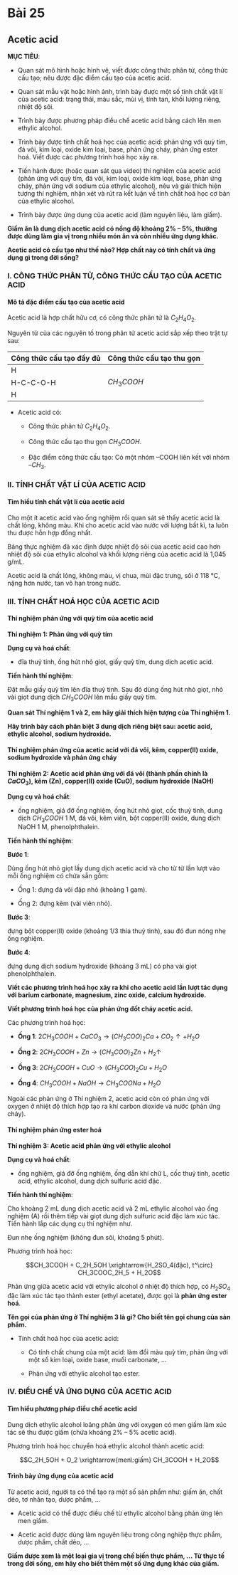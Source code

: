 # Bài 25
## Acetic acid

**MỤC TIÊU**:

*   Quan sát mô hình hoặc hình vẽ, viết được công thức phân tử, công thức cấu tạo; nêu được đặc điểm cấu tạo của acetic acid.

*   Quan sát mẫu vật hoặc hình ảnh, trình bày được một số tính chất vật lí của acetic acid: trạng thái, màu sắc, mùi vị, tính tan, khối lượng riêng, nhiệt độ sôi.

*   Trình bày được phương pháp điều chế acetic acid bằng cách lên men ethylic alcohol.

*   Trình bày được tính chất hoá học của acetic acid: phản ứng với quỳ tím, đá vôi, kim loại, oxide kim loại, base, phản ứng cháy, phản ứng ester hoá. Viết được các phương trình hoá học xảy ra.

*   Tiến hành được (hoặc quan sát qua video) thí nghiệm của acetic acid (phản ứng với quỳ tím, đá vôi, kim loại, oxide kim loại, base, phản ứng cháy, phản ứng với sodium của ethylic alcohol), nêu và giải thích hiện tượng thí nghiệm, nhận xét và rút ra kết luận về tính chất hoá học cơ bản của ethylic alcohol.

*   Trình bày được ứng dụng của acetic acid (làm nguyên liệu, làm giấm).

**Giấm ăn là dung dịch acetic acid có nồng độ khoảng 2% – 5%, thường được dùng làm gia vị trong nhiều món ăn và còn nhiều ứng dụng khác.**

**Acetic acid có cấu tạo như thế nào? Hợp chất này có tính chất và ứng dụng gì trong đời sống?**

### I. CÔNG THỨC PHÂN TỬ, CÔNG THỨC CẤU TẠO CỦA ACETIC ACID

#### Mô tả đặc điểm cấu tạo của acetic acid

Acetic acid là hợp chất hữu cơ, có công thức phân tử là $C_2H_4O_2$.

Nguyên tử của các nguyên tố trong phân tử acetic acid sắp xếp theo trật tự sau:

| Công thức cấu tạo đầy đủ | Công thức cấu tạo thu gọn |
|---|---|
| H | |
| H-C-C-O-H | $CH_3COOH$ |
| H | |

*   Acetic acid có:

      - Công thức phân tử $C_2H_4O_2$.
    
      - Công thức cấu tạo thu gọn $CH_3COOH$.
    
      - Đặc điểm công thức cấu tạo: Có một nhóm –COOH liên kết với nhóm –$CH_3$.

### II. TÍNH CHẤT VẬT LÍ CỦA ACETIC ACID

#### Tìm hiểu tính chất vật lí của acetic acid

Cho một ít acetic acid vào ống nghiệm rồi quan sát sẽ thấy acetic acid là chất lỏng, không màu. Khi cho acetic acid vào nước với lượng bất kì, ta luôn thu được hỗn hợp đồng nhất.

Bảng thực nghiệm đã xác định được nhiệt độ sôi của acetic acid cao hơn nhiệt độ sôi của ethylic alcohol và khối lượng riêng của acetic acid là 1,045 g/mL.

Acetic acid là chất lỏng, không màu, vị chua, mùi đặc trưng, sôi ở 118 °C, nặng hơn nước, tan vô hạn trong nước.

### III. TÍNH CHẤT HOÁ HỌC CỦA ACETIC ACID

#### Thí nghiệm phản ứng với quỳ tím của acetic acid

**Thí nghiệm 1: Phản ứng với quỳ tím**

**Dụng cụ và hoá chất**:

*   đĩa thuỷ tinh, ống hút nhỏ giọt, giấy quỳ tím, dung dịch acetic acid.

**Tiến hành thí nghiệm**:

Đặt mẫu giấy quỳ tím lên đĩa thuỷ tinh. Sau đó dùng ống hút nhỏ giọt, nhỏ vài giọt dung dịch $CH_3COOH$ lên mẩu giấy quỳ tím.

**Quan sát Thí nghiệm 1 và 2, em hãy giải thích hiện tượng của Thí nghiệm 1.**

**Hãy trình bày cách phân biệt 3 dung dịch riêng biệt sau: acetic acid, ethylic alcohol, sodium hydroxide.**

#### Thí nghiệm phản ứng của acetic acid với đá vôi, kẽm, copper(II) oxide, sodium hydroxide và phản ứng cháy

**Thí nghiệm 2: Acetic acid phản ứng với đá vôi (thành phần chính là $CaCO_3$), kẽm (Zn), copper(II) oxide (CuO), sodium hydroxide (NaOH)**

**Dụng cụ và hoá chất**:

*   ống nghiệm, giá đỡ ống nghiệm, ống hút nhỏ giọt, cốc thuỷ tinh, dung dịch $CH_3COOH$ 1 M, đá vôi, kẽm viên, bột copper(II) oxide, dung dịch NaOH 1 M, phenolphthalein.

**Tiến hành thí nghiệm**:

**Bước 1**:

Dùng ống hút nhỏ giọt lấy dung dịch acetic acid và cho từ từ lần lượt vào mỗi ống nghiệm có chứa sẵn gồm:

  - Ống 1: đựng đá vôi đập nhỏ (khoảng 1 gam).

  - Ống 2: đựng kẽm (vài viên nhỏ).

**Bước 3**:

đựng bột copper(II) oxide (khoảng 1/3 thìa thuỷ tinh), sau đó đun nóng nhẹ ống nghiệm.

**Bước 4**:

đựng dung dịch sodium hydroxide (khoảng 3 mL) có pha vài giọt phenolphthalein.

**Viết các phương trình hoá học xảy ra khi cho acetic acid lần lượt tác dụng với barium carbonate, magnesium, zinc oxide, calcium hydroxide.**

**Viết phương trình hoá học của phản ứng đốt cháy acetic acid.**

Các phương trình hoá học:

*   **Ống 1**: $2CH_3COOH + CaCO_3 \rightarrow (CH_3COO)_2Ca + CO_2 \uparrow + H_2O$

*   **Ống 2**: $2CH_3COOH + Zn \rightarrow (CH_3COO)_2Zn + H_2 \uparrow$

*   **Ống 3**: $2CH_3COOH + CuO \rightarrow (CH_3COO)_2Cu + H_2O$

*   **Ống 4**: $CH_3COOH + NaOH \rightarrow CH_3COONa + H_2O$

Ngoài các phản ứng ở Thí nghiệm 2, acetic acid còn có phản ứng với oxygen ở nhiệt độ thích hợp tạo ra khí carbon dioxide và nước (phản ứng cháy).

#### Thí nghiệm phản ứng ester hoá

**Thí nghiệm 3: Acetic acid phản ứng với ethylic alcohol**

**Dụng cụ và hoá chất**:

*   ống nghiệm, giá đỡ ống nghiệm, ống dẫn khí chữ L, cốc thuỷ tinh, acetic acid, ethylic alcohol, dung dịch sulfuric acid đặc.

**Tiến hành thí nghiệm**:

Cho khoảng 2 mL dung dịch acetic acid và 2 mL ethylic alcohol vào ống nghiệm (A) rồi thêm tiếp vài giọt dung dịch sulfuric acid đặc làm xúc tác. Tiến hành lắp các dụng cụ thí nghiệm như.

Đun nhẹ ống nghiệm (không đun sôi, khoảng 5 phút).

Phương trình hoá học:

$$CH_3COOH + C_2H_5OH \xrightarrow{H_2SO_4(đặc), t^\circ} CH_3COOC_2H_5 + H_2O$$

Phản ứng giữa acetic acid với ethylic alcohol ở nhiệt độ thích hợp, có $H_2SO_4$ đặc làm xúc tác tạo thành ester (ethyl acetate), được gọi là **phản ứng ester hoá**.

**Tên gọi của phản ứng ở Thí nghiệm 3 là gì? Cho biết tên gọi chung của sản phẩm.**

*   Tính chất hoá học của acetic acid:

      - Có tính chất chung của một acid: làm đổi màu quỳ tím, phản ứng với một số kim loại, oxide base, muối carbonate, ...
  
      - Phản ứng với ethylic alcohol tạo ester.

### IV. ĐIỀU CHẾ VÀ ỨNG DỤNG CỦA ACETIC ACID

#### Tìm hiểu phương pháp điều chế acetic acid

Dung dịch ethylic alcohol loãng phản ứng với oxygen có men giấm làm xúc tác sẽ thu được giấm (chứa khoảng 2% – 5% acetic acid).

Phương trình hoá học chuyển hoá ethylic alcohol thành acetic acid:

$$C_2H_5OH + O_2 \xrightarrow{men\:giấm} CH_3COOH + H_2O$$

#### Trình bày ứng dụng của acetic acid

Từ acetic acid, người ta có thể tạo ra một số sản phẩm như: giấm ăn, chất dẻo, tơ nhân tạo, dược phẩm, ...

*   Acetic acid có thể được điều chế từ ethylic alcohol bằng phản ứng lên men giấm.

*   Acetic acid được dùng làm nguyên liệu trong công nghiệp thực phẩm, dược phẩm, chất dẻo, ...

**Giấm được xem là một loại gia vị trong chế biến thực phẩm, ... Từ thực tế trong đời sống, em hãy cho biết thêm một số ứng dụng khác của giấm.**
